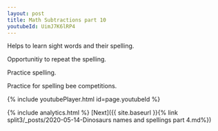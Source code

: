 ```yaml
---
layout: post
title: Math Subtractions part 10
youtubeId: UimJ7K6lRP4
---
```

 
 
Helps to learn sight words and their spelling.

Opportunitiy to repeat the spelling. 

Practice spelling. 
 
Practice for spelling bee competitions. 
 
{% include youtubePlayer.html id=page.youtubeId %}
 
 
{% include analytics.html %} 
[Next]({{ site.baseurl }}{% link  split3/_posts/2020-05-14-Dinosaurs names and spellings part 4.md%})
 
